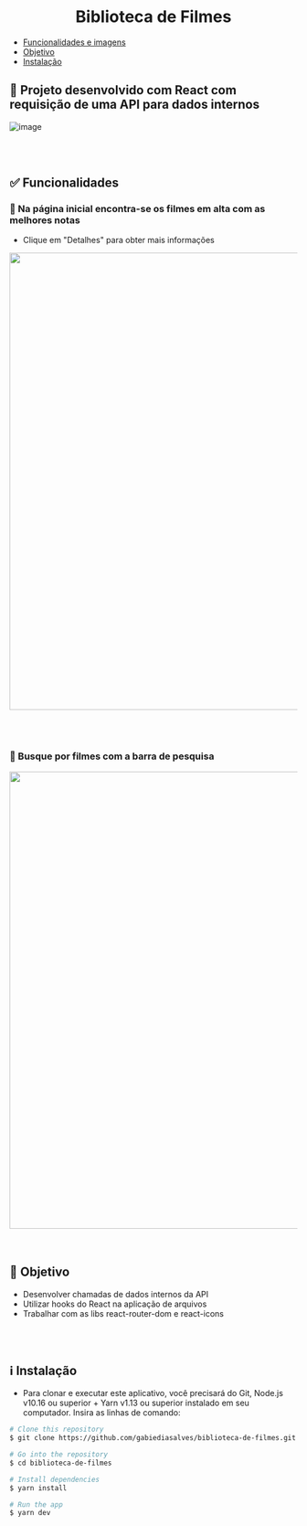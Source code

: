 <h1 align="center">Biblioteca de Filmes</h1>

   * [Funcionalidades e imagens](#funcionalidades)
   * [Objetivo](#objetivo)
   * [Instalação](#instalacao)
 

## 🚀 Projeto desenvolvido com React com requisição de uma API para dados internos   

![image](https://user-images.githubusercontent.com/95694730/188225434-8c78cec5-7d88-4488-84f0-14151caa12b1.png)

<br><br>

<section id="funcionalidades">
  
## ✅ Funcionalidades

### 🔸 Na página inicial encontra-se os filmes em alta com as melhores notas
- Clique em "Detalhes" para obter mais informações

<img src="https://user-images.githubusercontent.com/95694730/188226215-6d7039c9-a24f-436f-b42e-940564725eb6.png" style="width: 800px;">

<br><br>
  
### 🔸 Busque por filmes com a barra de pesquisa
<img src="https://user-images.githubusercontent.com/95694730/188226366-b2802ba3-4fca-4f40-81b0-90ca6b5b7921.png" style="width: 800px;">

</section>
<br><br>
<section id="objetivo">
  
## 📌 Objetivo
- Desenvolver chamadas de dados internos da API
- Utilizar hooks do React na aplicação de arquivos
- Trabalhar com as libs react-router-dom e react-icons
</section>

<br><br>
<section id="instalacao">
  
## ℹ️ Instalação
  - Para clonar e executar este aplicativo, você precisará do Git, Node.js v10.16 ou superior + Yarn v1.13 ou superior instalado em seu computador. 
  Insira as linhas de comando:
  
  ```bash
# Clone this repository
$ git clone https://github.com/gabiediasalves/biblioteca-de-filmes.git

# Go into the repository
$ cd biblioteca-de-filmes

# Install dependencies
$ yarn install

# Run the app 
$ yarn dev
```
  
</section>
